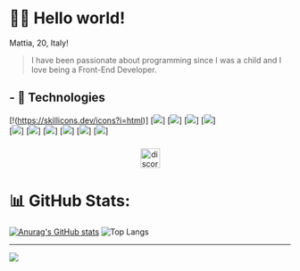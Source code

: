 <h1>🙋‍♂️ Hello world!</h1>

Mattia, 20, Italy!

> I have been passionate about programming since I was a child and I love being a Front-End Developer.

## - 🧠 Technologies
[!(https://skillicons.dev/icons?i=html)]
[![](https://skillicons.dev/icons?i=css)]
[![](https://skillicons.dev/icons?i=js)]
[![](https://skillicons.dev/icons?i=c)]
[![](https://skillicons.dev/icons?i=lua)]
<br>
[![](https://skillicons.dev/icons?i=vite)]
[![](https://skillicons.dev/icons?i=react)]
[![](https://skillicons.dev/icons?i=svelte)]
[![](https://skillicons.dev/icons?i=vue)]
[![](https://skillicons.dev/icons?i=solidjs)]
[![](https://skillicons.dev/icons?i=next)]


###

<div align="center">
  <a href="https://discord.gg/vFVgKu89kq" target="_blank">
    <img src="https://img.shields.io/static/v1?message=Discord&logo=discord&label=&color=7289DA&logoColor=white&labelColor=&style=for-the-badge" height="35" alt="discord logo"  />
  </a>
</div>

###


###

# 📊 GitHub Stats:
[![Anurag's GitHub stats](https://github-readme-stats.vercel.app/api?username=MattiaDev2)](https://github.com/MattiaDev2/github-readme-stats)
![Top Langs](https://github-readme-stats.vercel.app/api/top-langs/?username=MattiaDev2&layout=compact)<br/>


---
[![](https://visitcount.itsvg.in/api?id=MattiaDev2&label=Profile%20Views&color=0&icon=0&pretty=true)](https://visitcount.itsvg.in)

<!-- Proudly created with GPRM ( https://gprm.itsvg.in ) -->
